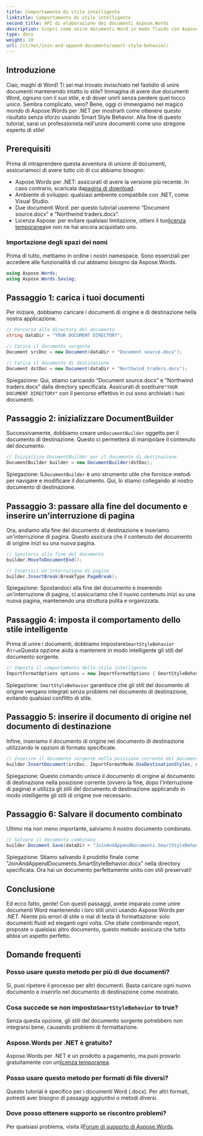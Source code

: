```yaml
---
title: Comportamento di stile intelligente
linktitle: Comportamento di stile intelligente
second_title: API di elaborazione dei documenti Aspose.Words
description: Scopri come unire documenti Word in modo fluido con Aspose.Words per .NET, mantenendo gli stili e garantendo risultati professionali.
type: docs
weight: 10
url: /it/net/join-and-append-documents/smart-style-behavior/
---
```

## Introduzione

Ciao, maghi di Word! Ti sei mai trovato invischiato nel fastidio di unire documenti mantenendo intatto lo stile? Immagina di avere due documenti Word, ognuno con il suo stile, e di dover unirli senza perdere quel tocco unico. Sembra complicato, vero? Bene, oggi ci immergiamo nel magico mondo di Aspose.Words per .NET per mostrarti come ottenere questo risultato senza sforzo usando Smart Style Behavior. Alla fine di questo tutorial, sarai un professionista nell'unire documenti come uno stregone esperto di stile!

## Prerequisiti

Prima di intraprendere questa avventura di unione di documenti, assicuriamoci di avere tutto ciò di cui abbiamo bisogno:

-  Aspose.Words per .NET: assicurati di avere la versione più recente. In caso contrario, scaricala da[pagina di download](https://releases.aspose.com/words/net/).
- Ambiente di sviluppo: qualsiasi ambiente compatibile con .NET, come Visual Studio.
- Due documenti Word: per questo tutorial useremo “Document source.docx” e “Northwind traders.docx”.
-  Licenza Aspose: per evitare qualsiasi limitazione, ottieni il tuo[licenza temporanea](https://purchase.aspose.com/temporary-license/)se non ne hai ancora acquistato uno.

### Importazione degli spazi dei nomi

Prima di tutto, mettiamo in ordine i nostri namespace. Sono essenziali per accedere alle funzionalità di cui abbiamo bisogno da Aspose.Words.

```csharp
using Aspose.Words;
using Aspose.Words.Saving;
```

## Passaggio 1: carica i tuoi documenti

Per iniziare, dobbiamo caricare i documenti di origine e di destinazione nella nostra applicazione.

```csharp
// Percorso alla directory del documento
string dataDir = "YOUR DOCUMENT DIRECTORY";

// Carica il documento sorgente
Document srcDoc = new Document(dataDir + "Document source.docx");

// Carica il documento di destinazione
Document dstDoc = new Document(dataDir + "Northwind traders.docx");
```

Spiegazione:
 Qui, stiamo caricando “Document source.docx” e “Northwind traders.docx” dalla directory specificata. Assicurati di sostituire`"YOUR DOCUMENT DIRECTORY"` con il percorso effettivo in cui sono archiviati i tuoi documenti.

## Passaggio 2: inizializzare DocumentBuilder

 Successivamente, dobbiamo creare un`DocumentBuilder` oggetto per il documento di destinazione. Questo ci permetterà di manipolare il contenuto del documento.

```csharp
// Inizializza DocumentBuilder per il documento di destinazione
DocumentBuilder builder = new DocumentBuilder(dstDoc);
```

Spiegazione:
 IL`DocumentBuilder` è uno strumento utile che fornisce metodi per navigare e modificare il documento. Qui, lo stiamo collegando al nostro documento di destinazione.

## Passaggio 3: passare alla fine del documento e inserire un'interruzione di pagina

Ora, andiamo alla fine del documento di destinazione e inseriamo un'interruzione di pagina. Questo assicura che il contenuto del documento di origine inizi su una nuova pagina.

```csharp
// Spostarsi alla fine del documento
builder.MoveToDocumentEnd();

// Inserisci un'interruzione di pagina
builder.InsertBreak(BreakType.PageBreak);
```

Spiegazione:
Spostandoci alla fine del documento e inserendo un'interruzione di pagina, ci assicuriamo che il nuovo contenuto inizi su una nuova pagina, mantenendo una struttura pulita e organizzata.

## Passaggio 4: imposta il comportamento dello stile intelligente

 Prima di unire i documenti, dobbiamo impostare`SmartStyleBehavior` A`true`Questa opzione aiuta a mantenere in modo intelligente gli stili del documento sorgente.

```csharp
// Imposta il comportamento dello stile intelligente
ImportFormatOptions options = new ImportFormatOptions { SmartStyleBehavior = true };
```

Spiegazione:
`SmartStyleBehavior` garantisce che gli stili del documento di origine vengano integrati senza problemi nel documento di destinazione, evitando qualsiasi conflitto di stile.

## Passaggio 5: inserire il documento di origine nel documento di destinazione

Infine, inseriamo il documento di origine nel documento di destinazione utilizzando le opzioni di formato specificate.

```csharp
// Inserire il documento sorgente nella posizione corrente del documento di destinazione
builder.InsertDocument(srcDoc, ImportFormatMode.UseDestinationStyles, options);
```

Spiegazione:
Questo comando unisce il documento di origine al documento di destinazione nella posizione corrente (ovvero la fine, dopo l'interruzione di pagina) e utilizza gli stili del documento di destinazione applicando in modo intelligente gli stili di origine ove necessario.

## Passaggio 6: Salvare il documento combinato

Ultimo ma non meno importante, salviamo il nostro documento combinato.

```csharp
// Salvare il documento combinato
builder.Document.Save(dataDir + "JoinAndAppendDocuments.SmartStyleBehavior.docx");
```

Spiegazione:
Stiamo salvando il prodotto finale come "JoinAndAppendDocuments.SmartStyleBehavior.docx" nella directory specificata. Ora hai un documento perfettamente unito con stili preservati!

## Conclusione

Ed ecco fatto, gente! Con questi passaggi, avete imparato come unire documenti Word mantenendo i loro stili unici usando Aspose.Words per .NET. Niente più errori di stile o mal di testa di formattazione: solo documenti fluidi ed eleganti ogni volta. Che stiate combinando report, proposte o qualsiasi altro documento, questo metodo assicura che tutto abbia un aspetto perfetto.

## Domande frequenti

### Posso usare questo metodo per più di due documenti?
Sì, puoi ripetere il processo per altri documenti. Basta caricare ogni nuovo documento e inserirlo nel documento di destinazione come mostrato.

### Cosa succede se non imposto`SmartStyleBehavior` to true?
Senza questa opzione, gli stili del documento sorgente potrebbero non integrarsi bene, causando problemi di formattazione.

### Aspose.Words per .NET è gratuito?
 Aspose.Words per .NET è un prodotto a pagamento, ma puoi provarlo gratuitamente con un[licenza temporanea](https://purchase.aspose.com/temporary-license/).

### Posso usare questo metodo per formati di file diversi?
Questo tutorial è specifico per i documenti Word (.docx). Per altri formati, potresti aver bisogno di passaggi aggiuntivi o metodi diversi.

### Dove posso ottenere supporto se riscontro problemi?
 Per qualsiasi problema, visita il[Forum di supporto di Aspose.Words](https://forum.aspose.com/c/words/8).
